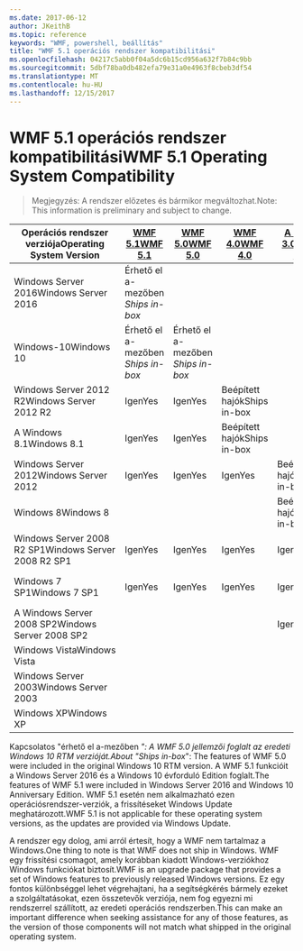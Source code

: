 ```yaml
---
ms.date: 2017-06-12
author: JKeithB
ms.topic: reference
keywords: "WMF, powershell, beállítás"
title: "WMF 5.1 operációs rendszer kompatibilitási"
ms.openlocfilehash: 04217c5abb0f04a5dc6b15cd956a632f7b84c9bb
ms.sourcegitcommit: 5dbf78ba0db482efa79e31a0e4963f8cbeb3df54
ms.translationtype: MT
ms.contentlocale: hu-HU
ms.lasthandoff: 12/15/2017
---
```

# <a name="wmf-51-operating-system-compatibility"></a><span data-ttu-id="b7dc7-103">WMF 5.1 operációs rendszer kompatibilitási</span><span class="sxs-lookup"><span data-stu-id="b7dc7-103">WMF 5.1 Operating System Compatibility</span></span> #

> <span data-ttu-id="b7dc7-104">Megjegyzés: A rendszer előzetes és bármikor megváltozhat.</span><span class="sxs-lookup"><span data-stu-id="b7dc7-104">Note: This information is preliminary and subject to change.</span></span>

| <span data-ttu-id="b7dc7-105">Operációs rendszer verziója</span><span class="sxs-lookup"><span data-stu-id="b7dc7-105">Operating System Version</span></span> | [<span data-ttu-id="b7dc7-106">WMF 5.1</span><span class="sxs-lookup"><span data-stu-id="b7dc7-106">WMF 5.1</span></span>](https://aka.ms/wmf51download) | [<span data-ttu-id="b7dc7-107">WMF 5.0</span><span class="sxs-lookup"><span data-stu-id="b7dc7-107">WMF 5.0</span></span>](https://aka.ms/wmf5download) | [<span data-ttu-id="b7dc7-108">WMF 4.0</span><span class="sxs-lookup"><span data-stu-id="b7dc7-108">WMF 4.0</span></span>](https://aka.ms/wmf4download) |  [<span data-ttu-id="b7dc7-109">A WMF 3.0</span><span class="sxs-lookup"><span data-stu-id="b7dc7-109">WMF 3.0</span></span>](https://aka.ms/wmf3download) | [<span data-ttu-id="b7dc7-110">WMF 2.0</span><span class="sxs-lookup"><span data-stu-id="b7dc7-110">WMF 2.0</span></span>](https://aka.ms/wmf2download) |
| ------------------------ | ----------- | ----------- | ----------- | ------------ |  ------------- |
| <span data-ttu-id="b7dc7-111">Windows Server 2016</span><span class="sxs-lookup"><span data-stu-id="b7dc7-111">Windows Server 2016</span></span> | <span data-ttu-id="b7dc7-112">Érhető el a-mezőben *</span><span class="sxs-lookup"><span data-stu-id="b7dc7-112">Ships in-box*</span></span> |  |  |  |  |
| <span data-ttu-id="b7dc7-113">Windows-10</span><span class="sxs-lookup"><span data-stu-id="b7dc7-113">Windows 10</span></span> | <span data-ttu-id="b7dc7-114">Érhető el a-mezőben *</span><span class="sxs-lookup"><span data-stu-id="b7dc7-114">Ships in-box*</span></span> | <span data-ttu-id="b7dc7-115">Érhető el a-mezőben *</span><span class="sxs-lookup"><span data-stu-id="b7dc7-115">Ships in-box*</span></span>  | | | |  
| <span data-ttu-id="b7dc7-116">Windows Server 2012 R2</span><span class="sxs-lookup"><span data-stu-id="b7dc7-116">Windows Server 2012 R2</span></span>| <span data-ttu-id="b7dc7-117">Igen</span><span class="sxs-lookup"><span data-stu-id="b7dc7-117">Yes</span></span> | <span data-ttu-id="b7dc7-118">Igen</span><span class="sxs-lookup"><span data-stu-id="b7dc7-118">Yes</span></span> | <span data-ttu-id="b7dc7-119">Beépített hajók</span><span class="sxs-lookup"><span data-stu-id="b7dc7-119">Ships in-box</span></span> |  |  |
| <span data-ttu-id="b7dc7-120">A Windows 8.1</span><span class="sxs-lookup"><span data-stu-id="b7dc7-120">Windows 8.1</span></span> | <span data-ttu-id="b7dc7-121">Igen</span><span class="sxs-lookup"><span data-stu-id="b7dc7-121">Yes</span></span> | <span data-ttu-id="b7dc7-122">Igen</span><span class="sxs-lookup"><span data-stu-id="b7dc7-122">Yes</span></span> |  <span data-ttu-id="b7dc7-123">Beépített hajók</span><span class="sxs-lookup"><span data-stu-id="b7dc7-123">Ships in-box</span></span> |  |  |
| <span data-ttu-id="b7dc7-124">Windows Server 2012</span><span class="sxs-lookup"><span data-stu-id="b7dc7-124">Windows Server 2012</span></span> | <span data-ttu-id="b7dc7-125">Igen</span><span class="sxs-lookup"><span data-stu-id="b7dc7-125">Yes</span></span> | <span data-ttu-id="b7dc7-126">Igen</span><span class="sxs-lookup"><span data-stu-id="b7dc7-126">Yes</span></span> | <span data-ttu-id="b7dc7-127">Igen</span><span class="sxs-lookup"><span data-stu-id="b7dc7-127">Yes</span></span> |  <span data-ttu-id="b7dc7-128">Beépített hajók</span><span class="sxs-lookup"><span data-stu-id="b7dc7-128">Ships in-box</span></span> | |
| <span data-ttu-id="b7dc7-129">Windows 8</span><span class="sxs-lookup"><span data-stu-id="b7dc7-129">Windows 8</span></span> |  |  |  | <span data-ttu-id="b7dc7-130">Beépített hajók</span><span class="sxs-lookup"><span data-stu-id="b7dc7-130">Ships in-box</span></span> | |
| <span data-ttu-id="b7dc7-131">Windows Server 2008 R2 SP1</span><span class="sxs-lookup"><span data-stu-id="b7dc7-131">Windows Server 2008 R2 SP1</span></span> | <span data-ttu-id="b7dc7-132">Igen</span><span class="sxs-lookup"><span data-stu-id="b7dc7-132">Yes</span></span> | <span data-ttu-id="b7dc7-133">Igen</span><span class="sxs-lookup"><span data-stu-id="b7dc7-133">Yes</span></span> | <span data-ttu-id="b7dc7-134">Igen</span><span class="sxs-lookup"><span data-stu-id="b7dc7-134">Yes</span></span> |  <span data-ttu-id="b7dc7-135">Igen</span><span class="sxs-lookup"><span data-stu-id="b7dc7-135">Yes</span></span>| <span data-ttu-id="b7dc7-136">Beépített hajók</span><span class="sxs-lookup"><span data-stu-id="b7dc7-136">Ships in-box</span></span> |
| <span data-ttu-id="b7dc7-137">Windows 7 SP1</span><span class="sxs-lookup"><span data-stu-id="b7dc7-137">Windows 7 SP1</span></span>  | <span data-ttu-id="b7dc7-138">Igen</span><span class="sxs-lookup"><span data-stu-id="b7dc7-138">Yes</span></span> | <span data-ttu-id="b7dc7-139">Igen</span><span class="sxs-lookup"><span data-stu-id="b7dc7-139">Yes</span></span> | <span data-ttu-id="b7dc7-140">Igen</span><span class="sxs-lookup"><span data-stu-id="b7dc7-140">Yes</span></span> | <span data-ttu-id="b7dc7-141">Igen</span><span class="sxs-lookup"><span data-stu-id="b7dc7-141">Yes</span></span> | <span data-ttu-id="b7dc7-142">Beépített hajók</span><span class="sxs-lookup"><span data-stu-id="b7dc7-142">Ships in-box</span></span> |
| <span data-ttu-id="b7dc7-143">A Windows Server 2008 SP2</span><span class="sxs-lookup"><span data-stu-id="b7dc7-143">Windows Server 2008 SP2</span></span> | | | | <span data-ttu-id="b7dc7-144">Igen</span><span class="sxs-lookup"><span data-stu-id="b7dc7-144">Yes</span></span> | <span data-ttu-id="b7dc7-145">Igen</span><span class="sxs-lookup"><span data-stu-id="b7dc7-145">Yes</span></span> |
| <span data-ttu-id="b7dc7-146">Windows Vista</span><span class="sxs-lookup"><span data-stu-id="b7dc7-146">Windows Vista</span></span> | | | | | <span data-ttu-id="b7dc7-147">Igen</span><span class="sxs-lookup"><span data-stu-id="b7dc7-147">Yes</span></span> |
| <span data-ttu-id="b7dc7-148">Windows Server 2003</span><span class="sxs-lookup"><span data-stu-id="b7dc7-148">Windows Server 2003</span></span>| | | |  | <span data-ttu-id="b7dc7-149">Igen</span><span class="sxs-lookup"><span data-stu-id="b7dc7-149">Yes</span></span> |
| <span data-ttu-id="b7dc7-150">Windows XP</span><span class="sxs-lookup"><span data-stu-id="b7dc7-150">Windows XP</span></span> | | | |  | <span data-ttu-id="b7dc7-151">Igen</span><span class="sxs-lookup"><span data-stu-id="b7dc7-151">Yes</span></span> |


<span data-ttu-id="b7dc7-152">Kapcsolatos "érhető el a-mezőben *": A WMF 5.0 jellemzői foglalt az eredeti Windows 10 RTM verzióját.</span><span class="sxs-lookup"><span data-stu-id="b7dc7-152">About "Ships in-box*": The features of WMF 5.0 were included in the original Windows 10 RTM version.</span></span>
<span data-ttu-id="b7dc7-153">A WMF 5.1 funkcióit a Windows Server 2016 és a Windows 10 évforduló Edition foglalt.</span><span class="sxs-lookup"><span data-stu-id="b7dc7-153">The features of WMF 5.1 were included in Windows Server 2016 and Windows 10 Anniversary Edition.</span></span> <span data-ttu-id="b7dc7-154">WMF 5.1 esetén nem alkalmazható ezen operációsrendszer-verziók, a frissítéseket Windows Update meghatározott.</span><span class="sxs-lookup"><span data-stu-id="b7dc7-154">WMF 5.1 is not applicable for these operating system versions, as the updates are provided via Windows Update.</span></span>


<span data-ttu-id="b7dc7-155">A rendszer egy dolog, ami arról értesít, hogy a WMF nem tartalmaz a Windows.</span><span class="sxs-lookup"><span data-stu-id="b7dc7-155">One thing to note is that WMF does not ship in Windows.</span></span> <span data-ttu-id="b7dc7-156">WMF egy frissítési csomagot, amely korábban kiadott Windows-verziókhoz Windows funkciókat biztosít.</span><span class="sxs-lookup"><span data-stu-id="b7dc7-156">WMF is an upgrade package that provides a set of Windows features to previously released Windows versions.</span></span> <span data-ttu-id="b7dc7-157">Ez egy fontos különbséggel lehet végrehajtani, ha a segítségkérés bármely ezeket a szolgáltatásokat, ezen összetevők verziója, nem fog egyezni mi rendszerrel szállított, az eredeti operációs rendszerben.</span><span class="sxs-lookup"><span data-stu-id="b7dc7-157">This can make an important difference when seeking assistance for any of those features, as the version of those components will not match what shipped in the original operating system.</span></span>

